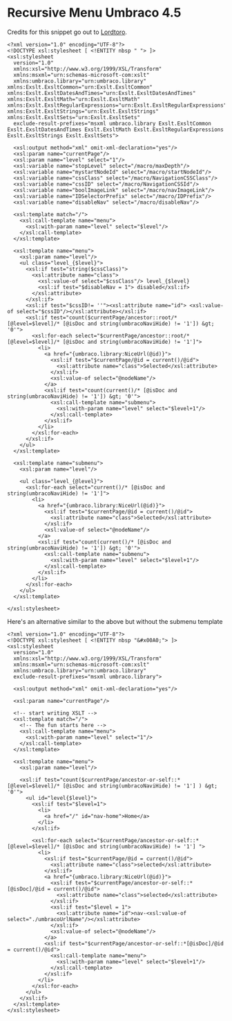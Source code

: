 # Recursive Menu Umbraco 4.5

Credits for this snippet go out to [Lordtoro](https://lordtoro.wordpress.com/2010/07/10/recursive-navigation-in-umbraco-4-5-0/).

    <?xml version="1.0" encoding="UTF-8"?>
    <!DOCTYPE xsl:stylesheet [ <!ENTITY nbsp " "> ]>
    <xsl:stylesheet
      version="1.0"
      xmlns:xsl="http://www.w3.org/1999/XSL/Transform"
      xmlns:msxml="urn:schemas-microsoft-com:xslt"
      xmlns:umbraco.library="urn:umbraco.library" xmlns:Exslt.ExsltCommon="urn:Exslt.ExsltCommon" xmlns:Exslt.ExsltDatesAndTimes="urn:Exslt.ExsltDatesAndTimes" xmlns:Exslt.ExsltMath="urn:Exslt.ExsltMath" xmlns:Exslt.ExsltRegularExpressions="urn:Exslt.ExsltRegularExpressions" xmlns:Exslt.ExsltStrings="urn:Exslt.ExsltStrings" xmlns:Exslt.ExsltSets="urn:Exslt.ExsltSets"
      exclude-result-prefixes="msxml umbraco.library Exslt.ExsltCommon Exslt.ExsltDatesAndTimes Exslt.ExsltMath Exslt.ExsltRegularExpressions Exslt.ExsltStrings Exslt.ExsltSets">

      <xsl:output method="xml" omit-xml-declaration="yes"/>
      <xsl:param name="currentPage"/>
      <xsl:param name="level" select="1"/>
      <xsl:variable name="stopLevel" select="/macro/maxDepth"/>
      <xsl:variable name="mystartNodeId" select="/macro/startNodeId"/>
      <xsl:variable name="cssClass" select="/macro/NavigationCSSClass"/>
      <xsl:variable name="cssID" select="/macro/NavigationCSSId"/>
      <xsl:variable name="boolImageLink" select="/macro/navImageLink"/>
      <xsl:variable name="IDSelectorPrefix" select="/macro/IDPrefix"/>
      <xsl:variable name="disableNav" select="/macro/disableNav"/>

      <xsl:template match="/">
        <xsl:call-template name="menu">
          <xsl:with-param name="level" select="$level"/>
        </xsl:call-template>
      </xsl:template>

      <xsl:template name="menu">
        <xsl:param name="level"/>
        <ul class="level_{$level}">
          <xsl:if test="string($cssClass)">
            <xsl:attribute name="class">
              <xsl:value-of select="$cssClass"/> level_{$level}
              <xsl:if test="$disableNav = 1"> disabled</xsl:if>
            </xsl:attribute>
          </xsl:if>
          <xsl:if test="$cssID!= ''"><xsl:attribute name="id"> <xsl:value-of select="$cssID"/></xsl:attribute></xsl:if>
          <xsl:if test="count($currentPage/ancestor::root/* [@level=$level]/* [@isDoc and string(umbracoNaviHide) != '1']) &gt; '0'">
            <xsl:for-each select="$currentPage/ancestor::root/* [@level=$level]/* [@isDoc and string(umbracoNaviHide) != '1']">
              <li>
                <a href="{umbraco.library:NiceUrl(@id)}">
                  <xsl:if test="$currentPage/@id = current()/@id">
                    <xsl:attribute name="class">Selected</xsl:attribute>
                  </xsl:if>
                  <xsl:value-of select="@nodeName"/>
                </a>
                <xsl:if test="count(current()/* [@isDoc and string(umbracoNaviHide) != '1']) &gt; '0'">
                  <xsl:call-template name="submenu">
                    <xsl:with-param name="level" select="$level+1"/>
                  </xsl:call-template>
                </xsl:if>
              </li>
            </xsl:for-each>
          </xsl:if>
        </ul>
      </xsl:template>

      <xsl:template name="submenu">
        <xsl:param name="level"/>

        <ul class="level_{@level}">
          <xsl:for-each select="current()/* [@isDoc and string(umbracoNaviHide) != '1']">
            <li>
              <a href="{umbraco.library:NiceUrl(@id)}">
                <xsl:if test="$currentPage/@id = current()/@id">
                  <xsl:attribute name="class">Selected</xsl:attribute>
                </xsl:if>
                <xsl:value-of select="@nodeName"/>
              </a>
              <xsl:if test="count(current()/* [@isDoc and string(umbracoNaviHide) != '1']) &gt; '0'">
                <xsl:call-template name="submenu">
                  <xsl:with-param name="level" select="$level+1"/>
                </xsl:call-template>
              </xsl:if>
            </li>
          </xsl:for-each>
        </ul>
      </xsl:template>

    </xsl:stylesheet>

Here's an alternative similar to the above but without the submenu template

    <?xml version="1.0" encoding="UTF-8"?>
    <!DOCTYPE xsl:stylesheet [ <!ENTITY nbsp "&#x00A0;"> ]>
    <xsl:stylesheet 
      version="1.0" 
      xmlns:xsl="http://www.w3.org/1999/XSL/Transform" 
      xmlns:msxml="urn:schemas-microsoft-com:xslt"
      xmlns:umbraco.library="urn:umbraco.library"
      exclude-result-prefixes="msxml umbraco.library">

      <xsl:output method="xml" omit-xml-declaration="yes"/>

      <xsl:param name="currentPage"/>

      <!-- start writing XSLT -->
      <xsl:template match="/">
        <!-- The fun starts here -->
        <xsl:call-template name="menu">
          <xsl:with-param name="level" select="1"/>
        </xsl:call-template>
      </xsl:template>

      <xsl:template name="menu">
        <xsl:param name="level"/>

        <xsl:if test="count($currentPage/ancestor-or-self::* [@level=$level]/* [@isDoc and string(umbracoNaviHide) != '1'] ) &gt; '0'">
          <ul id="level{$level}">
            <xsl:if test="$level=1">
              <li>
                <a href="/" id="nav-home">Home</a>
              </li>
            </xsl:if>

            <xsl:for-each select="$currentPage/ancestor-or-self::*  [@level=$level]/* [@isDoc and string(umbracoNaviHide) != '1'] ">
              <li>
                <xsl:if test="$currentPage/@id = current()/@id">
                  <xsl:attribute name="class">selected</xsl:attribute>
                </xsl:if>
                <a href="{umbraco.library:NiceUrl(@id)}">
                  <xsl:if test="$currentPage/ancestor-or-self::*[@isDoc]/@id = current()/@id">
                    <xsl:attribute name="class">selected</xsl:attribute>
                  </xsl:if>
                  <xsl:if test="$level = 1">
                    <xsl:attribute name="id">nav-<xsl:value-of select="./umbracoUrlName"/></xsl:attribute>
                  </xsl:if>
                  <xsl:value-of select="@nodeName"/>
                </a>
                <xsl:if test="$currentPage/ancestor-or-self::*[@isDoc]/@id = current()/@id">
                  <xsl:call-template name="menu">
                    <xsl:with-param name="level" select="$level+1"/>
                  </xsl:call-template>
                </xsl:if>
              </li>
            </xsl:for-each>
          </ul>    
        </xsl:if>
      </xsl:template>
    </xsl:stylesheet>
